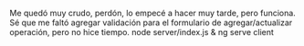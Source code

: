 Me quedó muy crudo, perdón, lo empecé a hacer muy tarde, pero funciona. Sé que me faltó agregar validación para el formulario de agregar/actualizar operación, pero no hice tiempo.
node server/index.js & ng serve client
